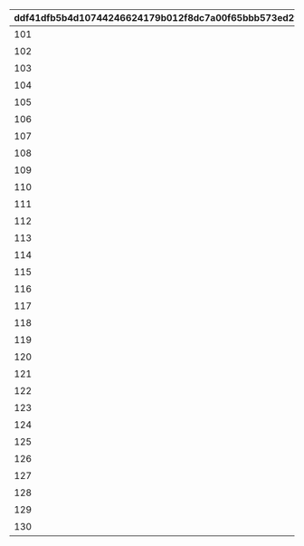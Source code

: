 |ddf41dfb5b4d10744246624179b012f8dc7a00f65bbb573ed2ffcf30a1b7db33|fe0c85ecd189120df42efa3bed6439ac67d31a8ab390aecf172c476ecff62434|84e43ce0a47bfe8b8e379e5398e75ae4e2e5e0acceaec0529cfc52a5b5ffe7f2|8185fbcd6bf5b4d41bbe1782a7336178468260da7ed72752f9dbc21b5e8f15b3|ae9b0b32ee8563943e04b26b74ceadb60a3a0fc99604d5509223854e9455a2d2|abd028eac73488723dea753e8f9b1b0ee82248ac32d4bec16d83748e6fa85f78|be7667f50de8cc1b765cbf9ec6e3e2b5f4e40c1662d28abf3b7193dc9be620c9|1feebc73f784d92841ff4dc0293a411a1aae5892572a7de0dcb57cd67fa9e28c|
| --- | --- | --- | --- | --- | --- | --- | --- |
|101|0|短時間、障害物バリアを展開する　（ＴＰ上昇率：大）|3|短時間、障害物バリアを展開！|2001|0|0|
|102|5|中時間、スピードとジャンプを　　小アップ（ＴＰ上昇率：小）|5|中時間、スピードとジャンプ小アップ！|3|5|0|
|103|0|短時間、スピードを中アップ　　　（ＴＰ上昇率：中）|4|短時間、スピード中アップ！|1|6|0|
|104|0|中時間、障害物バリアを展開する　（ＴＰ上昇率：小）|5|中時間、障害物バリアを展開！|2001|0|0|
|105|0|中時間、スピードを小アップ　　　（ＴＰ上昇率：小）|6|中時間、スピード小アップ！|1|3|0|
|106|0|中時間、対戦相手のスピードを　　小ダウン（ＴＰ上昇率：大）|6|中時間、対戦相手のスピード小ダウン！|1001|4|0|
|107|16|中時間、スピードとジャンプを　　特大アップ（ＴＰ上昇率：小）|5|中時間、スピードとジャンプ特大アップ！|3|17|0|
|108|0|ラウンド中、スピードを中アップ　（ＴＰ上昇率：小）|40|ラウンド中、スピード中アップ！|1|8|0|
|109|0|短時間、スピードを特大アップ　　（ＴＰ上昇率：特小）|4|短時間、スピード特大アップ！|1|30|0|
|110|0|ラウンド中、対戦相手のスピードを中ダウン（ＴＰ上昇率：小）|40|ラウンド中、対戦相手が大きく減速！|1001|10|0|
|111|0|ごく短時間、障害物バリアを　　　展開する（ＴＰ上昇率：大）|1|ごく短時間、障害物バリアを展開！|2001|0|0|
|112|0|短時間、先頭の対戦相手のスピードを大ダウン（ＴＰ上昇率：小）|4|短時間、先頭の対戦相手が大きく減速！|1004|15|0|
|113|0|中時間、スピードを小アップ　　　（ＴＰ上昇率：大）|6|中時間、スピード小アップ！|1|5|0|
|114|0|中時間、ジャンプを小アップ　　　（ＴＰ上昇率：大）|5|中時間、ジャンプ小アップ！|2|5|0|
|115|0|長時間、能力ダウンを防ぐバリアを展開する（ＴＰ上昇率：特大）|7|長時間、バリアで能力ダウンを防ぐ！|2002|0|0|
|116|0|累積で、スピードを小アップ　　　（ＴＰ上昇率：特大）|25|累積で、スピード小アップ！|1|3|0|
|117|0|累積で、対戦相手のスピードを　　小ダウン（ＴＰ上昇率：特大）|25|累積で、対戦相手が小さく減速！|1001|3|0|
|118|20|長時間、スピードとジャンプを　　特大アップ（ＴＰ上昇率：中）|7|長時間、スピードとジャンプ特大アップ！|3|30|0|
|119|0|短時間、先頭の対戦相手のスピードを大ダウン（ＴＰ上昇率：中）|4|短時間、先頭の対戦相手が大きく減速！|1004|15|0|
|120|0|長時間、能力ダウンを防ぐバリアを展開する（ＴＰ上昇率：大）|7|長時間、バリアで能力ダウンを防ぐ！|2002|0|0|
|121|0|長時間、ジャンプを特大アップ　　（ＴＰ上昇率：中）|12|長時間、ジャンプ特大アップ！|2|30|0|
|122|0|累積で、先頭の対戦相手のスピードを大ダウン（ＴＰ上昇率：中）|30|累積で、先頭の対戦相手が大きく減速！|1004|15|0|
|123|2|短時間スピード大アップ後、　　　スピードダウン（ＴＰ上昇率：大）|4|短時間大きく加速した後、ごく短時間減速！|4|11|8|
|124|0|長時間、スピードを中アップ　　　（ＴＰ上昇率：大）|8|長時間、スピード中アップ！|1|9|0|
|125|0|短時間、障害物バリアを展開する　（ＴＰ上昇率：中）|4|短時間、障害物バリアを展開！|2001|0|0|
|126|0|累積で、対戦相手のスピードを　　小ダウン（ＴＰ上昇率：特大）|30|累積で、対戦相手が小さく減速！|1001|3|0|
|127|0|長時間、スピードを特大アップ　　（ＴＰ上昇率：特小）|10|長時間、スピード特大アップ！|1|22|0|
|128|0|短時間、ジャンプを特大アップ　　（ＴＰ上昇率：大）|4|短時間、ジャンプ特大アップ！|2|30|0|
|129|0|短時間、対戦相手のスピードを　　特大ダウン（ＴＰ上昇率：大）|3|短時間、対戦相手のスピード特大ダウン！|1001|20|0|
|130|0|短時間、スピードを特大アップ　　（ＴＰ上昇率：大）|4|短時間、スピード特大アップ！|1|30|0|